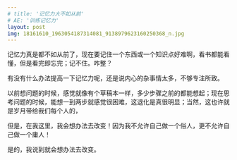 ```yaml
---
# title: '记忆力大不如从前'
# AE: '训练记忆力'
layout: post
img: 18161610_1963054187314081_9138979623160250368_n.jpg
---
```


记忆力真是都不如从前了，现在要记住一个东西或一个知识点好难啊，看书都能看懂，但是看完即忘完；记不住。咋整？

有没有什么办法提高一下记忆力呢，还是说内心的杂事情太多，不够专注所致。

以前想问题的时候，感觉就像有个草稿本一样，多少步骤之前的都能想起；现在思考问题的时候，能想一到两步就感觉很困难，这退化是真很明显；当然，这也许就是岁月带给我们每个人的，

但是，在我这里，我会想办法去改变！因为我不允许自己做一个俗人，更不允许自己做一个庸人！

是的，我说到就会想办法去改变。